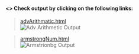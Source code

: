 #### <> Check output by clicking on the following links:

> <a href="https://htmlpreview.github.io/?https://github.com/Afirestriker/JavaScript/blob/main/JS_Function/advArithmatic.html" target="_blank">advArithmatic.html</a><br>
![Adv Arithmetic Output]("/Output_Screenshots/advAirthmetic.png")


> <a href="https://htmlpreview.github.io/?https://github.com/Afirestriker/JavaScript/blob/main/JS_Function/armstrongNum.html" target="_blank">armstrongNum.html</a><br>
![Armstrionbg Output]("/Output_Screenshots/armstrongNum.png")
